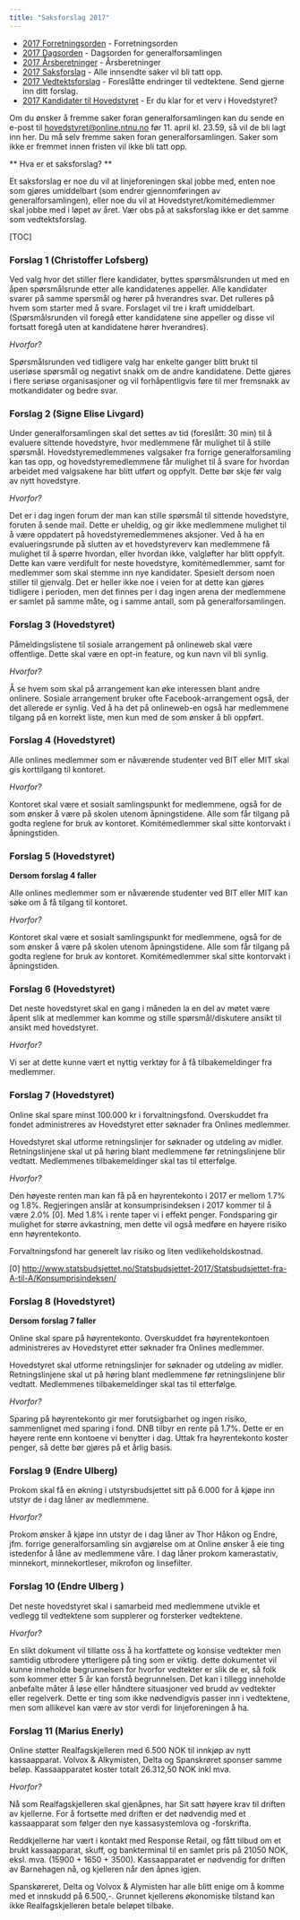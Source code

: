 ```yaml
---
title: "Saksforslag 2017"
---
```


* [2017 Forretningsorden](/generalforsamlinger/2017/forretningsorden) - Forretningsorden
* [2017 Dagsorden](/generalforsamlinger/2017/dagsorden) - Dagsorden for generalforsamlingen
* [2017 Årsberetninger](/generalforsamlinger/2017/aarsberetninger) - Årsberetninger
* [2017 Saksforslag](/generalforsamlinger/2017/saksforslag) - Alle innsendte saker vil bli tatt opp.
* [2017 Vedtektsforslag](/generalforsamlinger/2017/vedtekstforslag) - Foreslåtte endringer til vedtektene. Send gjerne inn ditt forslag.
* [2017 Kandidater til Hovedstyret](/generalforsamlinger/2017/valg) - Er du klar for et verv i Hovedstyret?


Om du ønsker å fremme saker foran generalforsamlingen kan du sende en e-post til hovedstyret@online.ntnu.no før 11. april kl. 23.59, så vil de bli lagt inn her. Du må selv fremme saken foran generalforsamlingen. Saker som ikke er fremmet innen fristen vil ikke bli tatt opp. 

** Hva er et saksforslag? **

Et saksforslag er noe du vil at linjeforeningen skal jobbe med, enten noe som gjøres umiddelbart (som endrer gjennomføringen av generalforsamlingen), eller noe du vil at Hovedstyret/komitémedlemmer skal jobbe med i løpet av året. Vær obs på at saksforslag ikke er det samme som vedtektsforslag.

[TOC]

### Forslag 1 (Christoffer Lofsberg)

Ved valg hvor det stiller flere kandidater, byttes spørsmålsrunden ut med en åpen spørsmålsrunde etter alle kandidatenes appeller. Alle kandidater svarer på samme spørsmål og hører på hverandres svar. Det rulleres på hvem som starter med å svare. Forslaget vil tre i kraft umiddelbart. (Spørsmålsrunden vil foregå etter kandidatene sine appeller og disse vil fortsatt foregå uten at kandidatene hører hverandres).

 _Hvorfor?_

Spørsmålsrunden ved tidligere valg har enkelte ganger blitt brukt til useriøse spørsmål og negativt snakk om de andre kandidatene. Dette gjøres i flere seriøse organisasjoner og vil forhåpentligvis føre til mer fremsnakk av motkandidater og bedre svar.

### Forslag 2 (Signe Elise Livgard)

Under generalforsamlingen skal det settes av tid (foreslått: 30 min) til å evaluere sittende hovedstyre, hvor medlemmene får mulighet til å stille spørsmål. Hovedstyremedlemmenes valgsaker fra forrige generalforsamling kan tas opp, og hovedstyremedlemmene får mulighet til å svare for hvordan arbeidet med valgsakene har blitt utført og oppfylt. Dette bør skje før valg av nytt hovedstyre.

_Hvorfor?_

Det er i dag ingen forum der man kan stille spørsmål til sittende hovedstyre, foruten å sende mail. Dette er uheldig, og gir ikke medlemmene mulighet til å være oppdatert på hovedstyremedlemmenes aksjoner. Ved å ha en evalueringsrunde på slutten av et hovedstyreverv kan medlemmene få mulighet til å spørre hvordan, eller hvordan ikke, valgløfter har blitt oppfylt. Dette kan være verdifult for neste hovedstyre, komitémedlemmer, samt for medlemmer som skal stemme inn nye kandidater. Spesielt dersom noen stiller til gjenvalg. Det er heller ikke noe i veien for at dette kan gjøres tidligere i perioden, men det finnes per i dag ingen arena der medlemmene er samlet på samme måte, og i samme antall, som på generalforsamlingen.

### Forslag 3 (Hovedstyret)

Påmeldingslistene til sosiale arrangement på onlineweb skal være offentlige. Dette skal være en opt-in feature, og kun navn vil bli synlig.

_Hvorfor?_

Å se hvem som skal på arrangement kan øke interessen blant andre onlinere. Sosiale arrangement bruker ofte Facebook-arrangement også, der det allerede er synlig. Ved å ha det på onlineweb-en også har medlemmene tilgang på en korrekt liste, men kun med de som ønsker å bli oppført.

### Forslag 4 (Hovedstyret)

Alle onlines medlemmer som er nåværende studenter ved BIT eller MIT skal gis korttilgang til kontoret.

_Hvorfor?_

Kontoret skal være et sosialt samlingspunkt for medlemmene, også for de som ønsker å være på skolen utenom åpningstidene. Alle som får tilgang på godta reglene for bruk av kontoret. Komitémedlemmer skal sitte kontorvakt i åpningstiden.

### Forslag 5 (Hovedstyret)

**Dersom forslag 4 faller**

Alle onlines medlemmer som er nåværende studenter ved BIT eller MIT kan søke om å få tilgang til kontoret.

_Hvorfor?_

Kontoret skal være et sosialt samlingspunkt for medlemmene, også for de som ønsker å være på skolen utenom åpningstidene. Alle som får tilgang på godta reglene for bruk av kontoret. Komitémedlemmer skal sitte kontorvakt i åpningstiden.

### Forslag 6 (Hovedstyret)

Det neste hovedstyret skal en gang i måneden la en del av møtet være åpent slik at medlemmer kan komme og stille spørsmål/diskutere ansikt til ansikt med hovedstyret.

_Hvorfor?_

Vi ser at dette kunne vært et nyttig verktøy for å få tilbakemeldinger fra medlemmer.

### Forslag 7 (Hovedstyret)

Online skal spare minst 100.000 kr i forvaltningsfond. Overskuddet fra fondet administreres av Hovedstyret etter søknader fra Onlines medlemmer.

Hovedstyret skal utforme retningslinjer for søknader og utdeling av midler. Retningslinjene skal ut på høring blant medlemmene før retningslinjene blir vedtatt. Medlemmenes tilbakemeldinger skal tas til etterfølge.

_Hvorfor?_

Den høyeste renten man kan få på en høyrentekonto i 2017 er mellom 1.7% og 1.8%. Regjeringen anslår at konsumprisindeksen i 2017 kommer til å være 2.0% [0]. Med 1.8% i rente taper vi i effekt penger. Fondsparing gir mulighet for større avkastning, men dette vil også medføre en høyere risiko enn høyrentekonto. 

Forvaltningsfond har generelt lav risiko og liten vedlikeholdskostnad. 

[0] http://www.statsbudsjettet.no/Statsbudsjettet-2017/Statsbudsjettet-fra-A-til-A/Konsumprisindeksen/

### Forslag 8 (Hovedstyret)

**Dersom forslag 7 faller**

Online skal spare på høyrentekonto. Overskuddet fra høyrentekontoen administreres av Hovedstyret etter søknader fra Onlines medlemmer.

Hovedstyret skal utforme retningslinjer for søknader og utdeling av midler. Retningslinjene skal ut på høring blant medlemmene før retningslinjene blir vedtatt. Medlemmenes tilbakemeldinger skal tas til etterfølge.

_Hvorfor?_

Sparing på høyrentekonto gir mer forutsigbarhet og ingen risiko, sammenlignet med sparing i fond. DNB tilbyr en rente på 1.7%. Dette er en høyere rente enn kontoene vi benytter i dag. Uttak fra høyrentekonto koster penger, så dette bør gjøres på et årlig basis.

### Forslag 9 (Endre Ulberg)


Prokom skal få en økning i utstyrsbudsjettet sitt på 6.000 for å kjøpe inn utstyr de i dag låner av medlemmene.

_Hvorfor?_

Prokom ønsker å kjøpe inn utstyr de i dag låner av Thor Håkon og Endre, jfm. forrige generalforsamling sin avgjørelse om at Online ønsker å eie ting istedenfor å låne av medlemmene våre. I dag låner prokom kamerastativ, minnekort, minnekortleser, mikrofon og linsefilter. 

### Forslag 10 (Endre Ulberg )

Det neste hovedstyret skal i samarbeid med medlemmene utvikle et vedlegg til vedtektene som supplerer og forsterker vedtektene. 

_Hvorfor?_

En slikt dokument vil tillatte oss å ha kortfattete og konsise vedtekter men samtidig utbrodere ytterligere på ting som er viktig. dette dokumentet vil kunne inneholde begrunnelsen for hvorfor vedtekter er slik de er, så folk som kommer etter 5 år kan forstå begrunnelsen. Det kan i tillegg inneholde anbefalte måter å løse eller håndtere situasjoner ved brudd av vedtekter eller regelverk. Dette er ting som ikke nødvendigvis passer inn i vedtektene, men som allikevel kan være av stor verdi for linjeforeningen å ha.

### Forslag 11 (Marius Enerly)

Online støtter Realfagskjelleren med 6.500 NOK til innkjøp av nytt kassaapparat. Volvox & Alkymisten, Delta og Spanskrøret sponser samme beløp. Kassaapparatet koster totalt 26.312,50 NOK inkl mva.

_Hvorfor?_

Nå som Realfagskjelleren skal gjenåpnes, har Sit satt høyere krav til driften av kjellerne. For å fortsette med driften er det nødvendig med et kassaapparat som følger den nye kassasystemlova og -forskrifta. 

Reddkjellerne har vært i kontakt med Response Retail, og fått tilbud om et brukt kassaapparat, skuff, og bankterminal til en samlet pris på 21050 NOK, eksl. mva. (15900 + 1650 + 3500). Kassaapparatet er nødvendig for driften av Barnehagen nå, og kjelleren når den åpnes igjen. 

Spanskøreret, Delta og Volvox & Alymisten har alle blitt enige om å komme med et innskudd på 6.500,-. Grunnet kjellerens økonomiske tilstand kan ikke Realfagskjelleren betale beløpet tilbake.